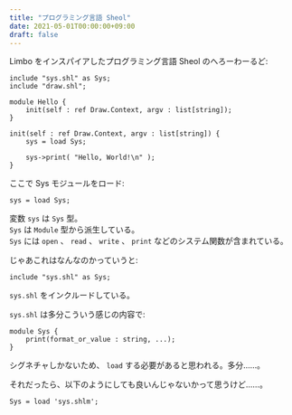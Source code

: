 ```yaml
---
title: "プログラミング言語 Sheol"
date: 2021-05-01T00:00:00+09:00
draft: false
---
```


Limbo をインスパイアしたプログラミング言語 Sheol のへろーわーるど:

``` text
include "sys.shl" as Sys;
include "draw.shl";

module Hello {
    init(self : ref Draw.Context, argv : list[string]);
}

init(self : ref Draw.Context, argv : list[string]) {
    sys = load Sys;

    sys->print( "Hello, World!\n" );
}
```

ここで Sys モジュールをロード:

``` text
sys = load Sys;
```

変数 `sys` は `Sys` 型。  
`Sys` は `Module` 型から派生している。  
`Sys` には `open` 、 `read` 、 `write` 、 `print` などのシステム関数が含まれている。

じゃあこれはなんなのかっていうと:

``` text
include "sys.shl" as Sys;
```

`sys.shl` をインクルードしている。 

`sys.shl` は多分こういう感じの内容で:

``` text
module Sys {
    print(format_or_value : string, ...);
}
```

シグネチャしかないため、 `load` する必要があると思われる。多分......。

それだったら、以下のようにしても良いんじゃないかって思うけど......。

``` text
Sys = load 'sys.shlm';
```
